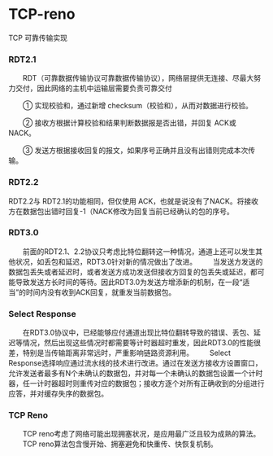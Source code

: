 # TCP-reno

TCP 可靠传输实现

### RDT2.1

&emsp;&emsp;RDT（可靠数据传输协议可靠数据传输协议），网络层提供无连接、尽最大努力交付，因此网络的主机中运输层需要负责可靠交付

&emsp;&emsp;① 实现校验和，通过新增 checksum（校验和），从而对数据进行校验。

&emsp;&emsp;② 接收方根据计算校验和结果判断数据报是否出错，并回复 ACK或 NACK。

&emsp;&emsp;③ 发送方根据接收回复的报文，如果序号正确并且没有出错则完成本次传输。

### RDT2.2

RDT2.2与 RDT2.1的功能相同，但仅使用 ACK，也就是说没有了NACK。将接收方在数据包出错时回复-1（NACK修改为回复当前已经确认的包的序号。

### RDT3.0

&emsp;&emsp;前面的RDT2.1、2.2协议只考虑比特位翻转这一种情况，通道上还可以发生其他状况，如丢包和延迟，RDT3.0针对新的情况做出了改进。
&emsp;&emsp;当发送方发送的数据包丢失或者延迟时，或者发送方成功发送但接收方回复的包丢失或延迟，都可能导致发送方长时间的等待。因此RDT3.0为发送方增添新的机制，在一段“适当”的时间内没有收到ACK回复，就重发当前数据包。

### Select Response

&emsp;&emsp;在RDT3.0协议中，已经能够应付通道出现比特位翻转导致的错误、丢包、延迟等情况，然后出现这些情况时都需要等计时器超时重发，因此RDT3.0的性能很差，特别是当传输距离非常远时，严重影响链路资源利用。
&emsp;&emsp;Select Response选择响应通过流水线的技术进行改进。通过在发送方接收方设置窗口，允许发送者最多有N个未确认的数据包，并对每一个未确认的数据包设置一个计时器，任一计时器超时则重传对应的数据包；接收方逐个对所有正确收到的分组进行应答，并对缓存失序的数据包。

### TCP Reno 

&emsp;&emsp;TCP reno考虑了网络可能出现拥塞状况，是应用最广泛且较为成熟的算法。
&emsp;&emsp;TCP reno算法包含慢开始、拥塞避免和快重传、快恢复机制。
